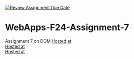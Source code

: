 [![Review Assignment Due Date](https://classroom.github.com/assets/deadline-readme-button-22041afd0340ce965d47ae6ef1cefeee28c7c493a6346c4f15d667ab976d596c.svg)](https://classroom.github.com/a/NPDM3uFp)
# WebApps-F24-Assignment-7
Assignment 7 on DOM
[Hosted at](https://44-563-webapps-f24.github.io/44563-webapps-f24-assignment7-s575776/Safari.html)<br>
[Hosted at](https://44-563-webapps-f24.github.io/44563-webapps-f24-assignment7-s575776/precision.html)<br>
[Hosted at](https://44-563-webapps-f24.github.io/44563-webapps-f24-assignment7-s575776/divlist.html)

